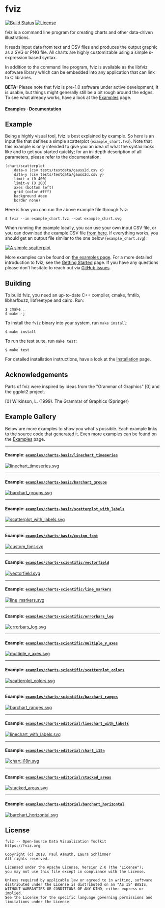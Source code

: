 fviz
====

[![Build Status](https://travis-ci.org/asmuth/fviz.svg?branch=master)](https://travis-ci.org/asmuth/fviz)
[![License](https://img.shields.io/badge/license-Apache%202.0-green)](https://github.com/asmuth/fviz/blob/master/LICENSE)

fviz is a command line program for creating charts and other data-driven
illustrations.

It reads input data from text and CSV files and produces the output graphic as
a SVG or PNG file. All charts are highly customizable using a simple s-expression
based syntax.

In addition to the command line program, fviz is available as the libfviz
software library which can be embedded into any application that can link to C
libraries.

**BETA:** Please note that fviz is pre-1.0 software under active development;
It is usable, but things might generally still be a bit rough around the edges.
To see what already works, have a look at the [Examples](https://fviz.org/examples) page.

<h4>
  <a href="https://fviz.org/examples">Examples</a> &middot;
  <a href="https://fviz.org">Documentation</a>
</h4>


Example
-------

Being a highly visual tool, fviz is best explained by example. So here is an input
file that defines a simple scatterplot (`example_chart.fvz`). Note that this
example is only intended to give you an idea of what the syntax looks like and to
get you started quickly; for an in-depth description of all parameters, please refer
to the documentation.

    (chart/scatterplot
        data-x (csv tests/testdata/gauss2d.csv x)
        data-y (csv tests/testdata/gauss2d.csv y)
        limit-x (0 400)
        limit-y (0 200)
        axes (bottom left)
        grid (color #fff)
        background #eee
        border none)

Here is how you can run the above example file through fviz:

    $ fviz --in example_chart.fvz --out example_chart.svg

When running the example locally, you can use your own input CSV file, or you
can download the example CSV file [from here](/tests/testdata/gauss2d.csv).
If everything works, you should get an output file similar to the one below
(`example_chart.svg`):

[![A simple scatterplot](/examples/charts-basic/scatterplot.svg)](https://fviz.org/examples/charts-basic/scatterplot)

More examples can be found on [the examples page](https://fviz.org/examples).
For a more detailed introduction to fviz, see the [Getting Started](https://fviz.org/documentation/getting-started) page.
If you have any questions please don't hesitate to reach out via [GitHub issues](https://github.com/asmuth/fviz).


Building
--------

To build fviz, you need an up-to-date C++ compiler, cmake, fmtlib, libharfbuzz,
libfreetype and cairo. Run:

    $ cmake .
    $ make -j

To install the `fviz` binary into your system, run `make install`:

    $ make install

To run the test suite, run `make test`:

    $ make test


For detailed installation instructions, have a look at the [Installation](https://fviz.org/documentation/installation/)
page.


Acknowledgements
----------------

Parts of fviz were inspired by ideas from the "Grammar of Graphics" [0] and the
ggplot2 project.

[0] Wilkinson, L. (1999). The Grammar of Graphics (Springer)


Example Gallery
---------------

Below are more examples to show you what's possible. Each example links to the
source code that generated it. Even more examples can be found on the
[Examples](https://fviz.org/examples) page.

---
#### Example: [`examples/charts-basic/linechart_timeseries`](https://fviz.org/examples/charts-basic/linechart_timeseries)
[![linechart_timeseries.svg](/examples/charts-basic/linechart_timeseries.svg)](https://fviz.org/examples/charts-basic/linechart_timeseries)

---
#### Example: [`examples/charts-basic/barchart_groups`](https://fviz.org/examples/charts-basic/barchart_groups)
[![barchart_groups.svg](/examples/charts-basic/barchart_groups.svg)](https://fviz.org/examples/charts-basic/barchart_groups)

---
#### Example: [`examples/charts-basic/scatterplot_with_labels`](https://fviz.org/examples/charts-basic/scatterplot_with_labels)
[![scatterplot_with_labels.svg](/examples/charts-basic/scatterplot_with_labels.svg)](https://fviz.org/examples/charts-basic/scatterplot_with_labels)

---
#### Example: [`examples/charts-basic/custom_font`](https://fviz.org/examples/charts-basic/custom_font)
[![custom_font.svg](/examples/charts-basic/custom_font.svg)](https://fviz.org/examples/charts-basic/custom_font)

---
#### Example: [`examples/charts-scientific/vectorfield`](https://fviz.org/examples/charts-scientific/vectorfield)
[![vectorfield.svg](/examples/charts-scientific/vectorfield.svg)](https://fviz.org/examples/charts-scientific/vectorfield)

---
#### Example: [`examples/charts-scientific/line_markers`](https://fviz.org/examples/charts-scientific/line_markers)
[![line_markers.svg](/examples/charts-scientific/line_markers.svg)](https://fviz.org/examples/charts-scientific/line_markers)

---
#### Example: [`examples/charts-scientific/errorbars_log`](https://fviz.org/examples/charts-scientific/errorbars_log)
[![errorbars_log.svg](/examples/charts-scientific/errorbars_log.svg)](https://fviz.org/examples/charts-scientific/errorbars_log)

---
#### Example: [`examples/charts-scientific/multiple_y_axes`](https://fviz.org/examples/charts-scientific/multiple_y_axes)
[![multiple_y_axes.svg](/examples/charts-scientific/multiple_y_axes.svg)](https://fviz.org/examples/charts-scientific/multiple_y_axes)

---
#### Example: [`examples/charts-scientific/scatterplot_colors`](https://fviz.org/examples/charts-scientific/scatterplot_colors)
[![scatterplot_colors.svg](/examples/charts-scientific/scatterplot_colors.svg)](https://fviz.org/examples/charts-scientific/scatterplot_colors)

---
#### Example: [`examples/charts-scientific/barchart_ranges`](https://fviz.org/examples/charts-scientific/barchart_ranges)
[![barchart_ranges.svg](/examples/charts-scientific/barchart_ranges.svg)](https://fviz.org/examples/charts-scientific/barchart_ranges)

---
#### Example: [`examples/charts-editorial/linechart_with_labels`](https://fviz.org/examples/charts-editorial/linechart_with_labels)
[![linechart_with_labels.svg](/examples/charts-editorial/linechart_with_labels.svg)](https://fviz.org/examples/charts-editorial/linechart_with_labels)

---
#### Example: [`examples/charts-editorial/chart_i18n`](https://fviz.org/examples/charts-editorial/chart_i18n)
[![chart_i18n.svg](/examples/charts-editorial/chart_i18n.svg)](https://fviz.org/examples/charts-editorial/chart_i18n)

---
#### Example: [`examples/charts-editorial/stacked_areas`](https://fviz.org/examples/charts-editorial/stacked_areas)
[![stacked_areas.svg](/examples/charts-editorial/stacked_areas.svg)](https://fviz.org/examples/charts-editorial/stacked_areas)

---
#### Example: [`examples/charts-editorial/barchart_horizontal`](https://fviz.org/examples/charts-editorial/barchart_horizontal)
[![barchart_horizontal.svg](/examples/charts-editorial/barchart_horizontal.svg)](https://fviz.org/examples/charts-editorial/barchart_horizontal)


License
-------

    fviz -- Open-Source Data Visualization Toolkit 
    https://fviz.org

    Copyright (c) 2018, Paul Asmuth, Laura Schlimmer
    All rights reserved.

    Licensed under the Apache License, Version 2.0 (the "License");
    you may not use this file except in compliance with the License.

    Unless required by applicable law or agreed to in writing, software
    distributed under the License is distributed on an "AS IS" BASIS,
    WITHOUT WARRANTIES OR CONDITIONS OF ANY KIND, either express or implied.
    See the License for the specific language governing permissions and
    limitations under the License.
